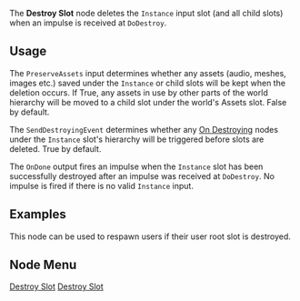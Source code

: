 <languages></languages> <translate>

The **Destroy Slot** node deletes the `Instance` input slot (and all
child slots) when an impulse is received at `DoDestroy`.

## Usage

The `PreserveAssets` input determines whether any assets (audio, meshes,
images etc.) saved under the `Instance` or child slots will be kept when
the deletion occurs. If True, any assets in use by other parts of the
world hierarchy will be moved to a child slot under the world's Assets
slot. False by default.

The `SendDestroyingEvent` determines whether any [On
Destroying](On_Destroying_(Protoflux_node) "wikilink") nodes under the
`Instance` slot's hierarchy will be triggered before slots are deleted.
True by default.

The `OnDone` output fires an impulse when the `Instance` slot has been
successfully destroyed after an impulse was received at `DoDestroy`. No
impulse is fired if there is no valid `Instance` input.

## Examples

This node can be used to respawn users if their user root slot is
destroyed.

## Node Menu

</translate>

[Destroy Slot](Category:Protoflux{{#translation:}} "wikilink") [Destroy
Slot](Category:Protoflux:Slots{{#translation:}} "wikilink")